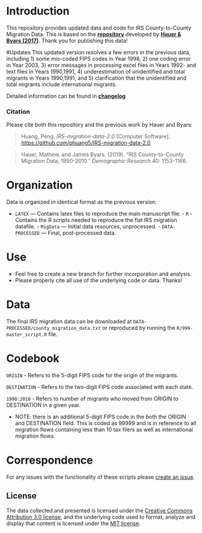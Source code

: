 # Introduction

This repository provides updated data and code for IRS County-to-County Migration Data. This is based on the [**repository**](https://github.com/mathewhauer/IRS-migration-data) developed by [**Hauer & Byars (2017)**](https://doi.org/10.4054/DemRes.2019.40.40). Thank you for publishing this data!

#Updates This updated version resolves a few errors in the previous data, including 1) some mis-coded FIPS codes in Year 1998, 2) one coding error in Year 2003, 3) error messages in processing excel files in Years 1992- and text files in Years 1990,1991, 4) underestimation of unidentified and total migrants in Years 1990,1991, and 5) clarification that the unidentified and total migrants include international migrants.

Detailed information can be found in [**changelog**](https://github.com/phuang5/IRS-migration-data-2.0/blob/master/changelog.pdf)

### Citation

Please cite both this repository and the previous work by Hauer and Byars: 
>Huang, Peng. *IRS-migration-data-2.0* [Computer Software]. <https://github.com/phuang5/IRS-migration-data-2.0> 

> Hauer, Mathew, and James Byars. (2019). “IRS County-to-County Migration Data, 1990-2010.” *Demographic Research* 40: 1153-1166.

# Organization

Data is organized in identical format as the previous version:
 - `LATEX` — Contains latex files to reproduce the main manuscript file. - `R` - Contains the R scripts needed to reproduce the flat IRS migration datafile. - `MigData` — Initial data resources, unprocessed. - `DATA-PROCESSED` — Final, post-processed data.

# Use

-   Feel free to create a new branch for further incorporation and analysis.
-   Please properly cite all use of the underlying code or data. Thanks!

# Data

The final IRS migration data can be downloaded at `DATA-PROCESSED/county_migration_data.txt` or reproduced by running the `R/999-master_script.R` file.

# Codebook

`ORIGIN` - Refers to the 5-digit FIPS code for the origin of the migrants.

`DESTINATION` - Refers to the two-digit FIPS code associated with each state.

`1990:2010` - Refers to number of migrants who moved from ORIGIN to DESTINATION in a given year.

-   NOTE: there is an additional 5-digit FIPS code in the both the ORIGIN and DESTINATION field. This is coded as 99999 and is in reference to all migration flows containing less than 10 tax filers as well as international migration flows.

# Correspondence

For any issues with the functionality of these scripts please [create an issue](https://github.com/phuang5/IRS-migration-data-2.0/issues).

## License

The data collected and presented is licensed under the [Creative Commons Attribution 3.0 license](http://creativecommons.org/licenses/by/3.0/us/deed.en_US), and the underlying code used to format, analyze and display that content is licensed under the [MIT license](http://opensource.org/licenses/mit-license.php).
